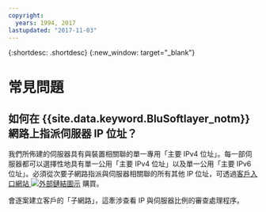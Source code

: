 ```yaml
---
copyright:
  years: 1994, 2017
lastupdated: "2017-11-03"
---
```

{:shortdesc: .shortdesc}
{:new_window: target="_blank"}

# 常見問題

## 如何在 {{site.data.keyword.BluSoftlayer_notm}} 網路上指派伺服器 IP 位址？

我們所佈建的伺服器具有與裝置相關聯的單一專用「主要 IPv4 位址」。每一部伺服器都可以選擇性地具有單一公用「主要 IPv4 位址」以及單一公用「主要 IPv6 位址」。必須從次要子網路指派與伺服器相關聯的所有其他 IP 位址，可透過[客戶入口網站 ![外部鏈結圖示](../../icons/launch-glyph.svg "外部鏈結圖示")](https://control.softlayer.com/) 購買。

會逐案建立客戶的「子網路」，這牽涉查看 IP 與伺服器比例的審查處理程序。
